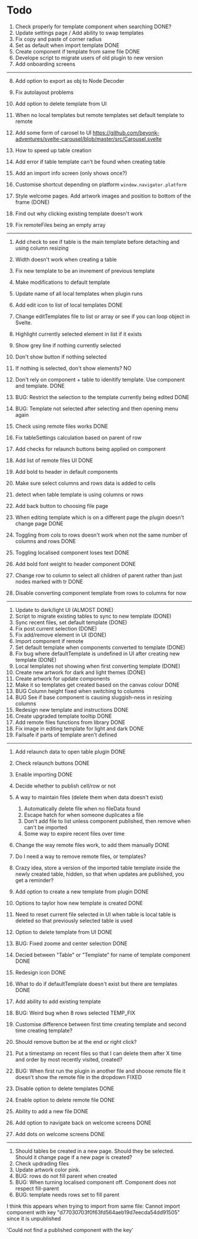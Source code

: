 # Todo

1. Check properly for template component when searching DONE?
2. Update settings page / Add ability to swap templates
3. Fix copy and paste of corner radius
4. Set as default when import template DONE
5. Create component if template from same file DONE
6. Develope script to migrate users of old plugin to new version
7. Add onboarding screens
---
8. Add option to export as obj to Node Decoder
9. Fix autolayout problems
10. Add option to delete template from UI
11. When no local templates but remote templates set default template to remote
12. Add some form of carosel to UI https://github.com/beyonk-adventures/svelte-carousel/blob/master/src/Carousel.svelte
13. How to speed up table creation
14. Add error if table template can't be found when creating table
15. Add an import info screen (only shows once?)
16. Customise shortcut depending on platform `window.navigator.platform`

1. Style welcome pages. Add artwork images and position to bottom of the frame (DONE)
2. Find out why clicking existing template doesn't work
3. Fix remoteFiles being an empty array


---

1. Add check to see if table is the main template before detaching and using column resizing
2. Width doesn't work when creating a table
3. Fix new template to be an invrement of previous template
3. Make modifications to default template
4. Update name of all local templates when plugin runs
5. Add edit icon to list of local templates DONE

1. Change editTemplates file to list or array or see if you can loop object in Svelte.
2. Highlight currently selected element in list if it exists
3. Show grey line if nothing currently selected
4. Don't show button if nothing selected
5. If nothing is selected, don't show elements? NO

1. Don't rely on component + table to idenitify template. Use component and template. DONE
2. BUG: Restrict the selection to the template currently being edited DONE
3. BUG: Template not selected after selecting and then opening menu again
4. Check using remote files works DONE
5. Fix tableSettings calculation based on parent of row
6. Add checks for relaunch buttons being applied on component
7. Add list of remote files UI DONE
8. Add bold to header in default components
9. Make sure select columns and rows data is added to cells
10. detect when table template is using columns or rows
11. Add back button to choosing file page




1. When editing template which is on a different page the plugin doesn't change page DONE
2. Toggling from cols to rows doesn't work when not the same number of columns and rows DONE
3. Toggling localised component loses text DONE
4. Add bold font weight to header component DONE
5. Change row to column to select all children of parent rather than just nodes marked with tr DONE

1. Disable converting component template from rows to columns for now

---

1. Update to dark/light UI (ALMOST DONE)
2. Script to migrate existing tables to sync to new template (DONE)
3. Sync recent files, set default template (DONE)
4. Fix post current selection (DONE)
5. Fix add/remove element in UI (DONE)
6. Import component if remote
7. Set default template when components converted to template (DONE)
8. Fix bug where defaultTemplate is undefined in UI after creating new template (DONE)
9. Local templates not showing when first converting template (DONE)
10. Create new artwork for dark and light themes (DONE)
11. Create artwork for update components
12. Make it so templates get created based on the canvas colour DONE
13. BUG Column height fixed when switching to columns
14. BUG See if base component is causing sluggish-ness in resizing columns
15. Redesign new template and instructions DONE
16. Create upgraded template tooltip DONE
17. Add remote files functions from library DONE
18. Fix image in editing template for light and dark DONE
19. Failsafe if parts of template aren't defined

---

1. Add relaunch data to open table plugin DONE
2. Check relaunch buttons DONE
3. Enable importing DONE
4. Decide whether to publish cell/row or not
5. A way to maintain files (delete them when data doesn't exist)
    1. Automatically delete file when no fileData found
    2. Escape hatch for when someone duplicates a file
    3. Don't add file to list unless component published, then remove when can't be imported
    4. Some way to expire recent files over time
6. Change the way remote files work, to add them manually DONE
7. Do I need a way to remove remote files, or templates?
8. Crazy idea, store a version of the imported table template inside the newly created table, hidden, so that when updates are published, you get a reminder?
9. Add option to create a new template from plugin DONE
10. Options to taylor how new template is created DONE
11. Need to reset current file selected in UI when table is local table is deleted so that previously selected table is used
12. Option to delete template from UI DONE
13. BUG: Fixed zoome and center selection DONE
14. Decied between "Table" or "Template" for name of template component DONE
15. Redesign icon DONE
16. What to do if defaultTemplate doesn't exist but there are templates DONE
17. Add ability to add existing template
18. BUG: Weird bug when 8 rows selected TEMP_FIX
19. Customise difference between first time creating template and second time creating template?
22. Should remove button be at the end or right click?


1. Put a timestamp on recent files so that I can delete them after X time and order by most recently visited, created?
2. BUG: When first run the plugin in another file and shoose remote file it doesn't show the remote file in the dropdown FIXED
3. Disable option to delete templates DONE
4. Enable option to delete remote file DONE
5. Ability to add a new file DONE

20. Add option to navigate back on welcome screens DONE
21. Add dots on welcome screens DONE

---

1. Should tables be created in a new page. Should they be selected. Should it change page if a new page is created?
2. Check updrading files
3. Update artwork color pink.
4. BUG: rows do not fill parent when created
5. BUG: When turning localised component off. Component does not respect fill-parent
6. BUG: template needs rows set to fill parent


I think this appears when trying to import from same file:
Cannot import component with key "d77030703f0f63fd564aeb19d7eecda54dd91505" since it is unpublished

'Could not find a published component with the key'

